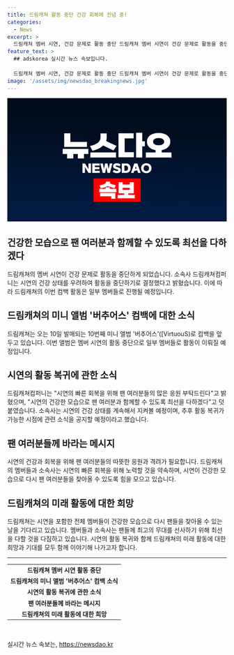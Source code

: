 ```yaml
---
title: 드림캐쳐 활동 중단 건강 회복에 전념 중!
categories:
  - News
excerpt: >
  드림캐쳐 멤버 시연, 건강 문제로 활동 중단 드림캐쳐 멤버 시연이 건강 문제로 활동을 중단한다고 밝혀졌다. 소속사는 시연의 건강을 최우선으로 여기며 활동을 중단하게 된 결정을 내렸다고 밝혔고, 이에 따라 드림캐쳐의 이번 컴백 활동은 6명의 멤버로 진행될 예정이다. 시연의 빠른 회복을 위해 팬 여러분의 많은 응원을 부탁하며, 활동 복귀가 가능한 시점이 되면 안내해 드리겠다고 전했다.
feature_text: >
  ## adskorea 실시간 뉴스 속보입니다.

  드림캐쳐 멤버 시연, 건강 문제로 활동 중단 드림캐쳐 멤버 시연이 건강 문제로 활동을 중단한다고 밝혀졌다. 소속사는 시연의 건강을 최우선으로 여기며 활동을 중단하게 된 결정을 내렸다고 밝혔고, 이에 따라 드림캐쳐의 이번 컴백 활동은 6명의 멤버로 진행될 예정이다. 시연의 빠른 회복을 위해 팬 여러분의 많은 응원을 부탁하며, 활동 복귀가 가능한 시점이 되면 안내해 드리겠다고 전했다.
image: '/assets/img/newsdao_breakingnews.jpg'
---
```


<p><img src="/assets/img/newsdao_breakingnews.jpg" alt="adskorea 속보" /></p>

<h2 data-ke-size="size26">건강한 모습으로 팬 여러분과 함께할 수 있도록 최선을 다하겠다</h2>

<p data-ke-size="size16">드림캐쳐의 멤버 시연이 건강 문제로 활동을 중단하게 되었습니다. 소속사 드림캐쳐컴퍼니는 시연의 건강 상태를 우려하여 활동을 중단하기로 결정했다고 밝혔습니다. 이에 따라 드림캐쳐의 이번 컴백 활동은 일부 멤버들로 진행될 예정입니다.</p>

<h2 data-ke-size="size26">드림캐쳐의 미니 앨범 '버추어스' 컴백에 대한 소식</h2>

<p data-ke-size="size16">드림캐쳐는 오는 10일 발매되는 10번째 미니 앨범 '버추어스'([VirtuouS)로 컴백을 앞두고 있습니다. 이번 앨범은 멤버 시연의 활동 중단으로 일부 멤버들로 활동이 이뤄질 예정입니다.</p>

<h2 data-ke-size="size26">시연의 활동 복귀에 관한 소식</h2>

<p data-ke-size="size16">드림캐쳐컴퍼니는 "시연의 빠른 회복을 위해 팬 여러분들의 많은 응원 부탁드린다"고 밝혔으며, "시연의 건강한 모습으로 팬 여러분과 함께할 수 있도록 최선을 다하겠다"고 덧붙였습니다. 소속사는 시연의 건강 상태를 계속해서 지켜볼 예정이며, 추후 활동 복귀가 가능한 시점에 관련 소식을 공지할 예정이라고 했습니다.</p>

<h2 data-ke-size="size26">팬 여러분들께 바라는 메시지</h2>

<p data-ke-size="size16">시연의 건강과 회복을 위해 팬 여러분들의 따뜻한 응원과 격려가 필요합니다. 드림캐쳐의 멤버들과 소속사는 시연의 빠른 회복을 위해 노력할 것을 약속하며, 시연이 건강한 모습으로 다시 팬 여러분들을 찾아올 수 있도록 힘을 모으고 있습니다.</p>

<h2 data-ke-size="size26">드림캐쳐의 미래 활동에 대한 희망</h2>

<p data-ke-size="size16">드림캐쳐는 시연을 포함한 전체 멤버들이 건강한 모습으로 다시 팬들을 찾아올 수 있는 날을 기다리고 있습니다. 멤버들과 소속사는 팬들께 최고의 무대를 선사하기 위해 최선을 다할 것을 다짐하고 있습니다. 시연의 활동 복귀와 함께 드림캐쳐의 미래 활동에 대한 희망과 기대를 모두 함께 이야기해 나가고자 합니다.</p>

<hr>

<table>
  <tbody>
    <tr>
      <td style="text-align: center; height: 17px;"><b>드림캐쳐 멤버 시연 활동 중단</b></td>
    </tr>
    <tr>
      <td style="text-align: center; height: 17px;"><b>드림캐쳐의 미니 앨범 '버추어스' 컴백 소식</b></td>
    </tr>
    <tr>
      <td style="text-align: center; height: 17px;"><b>시연의 활동 복귀에 관한 소식</b></td>
    </tr>
    <tr>
      <td style="text-align: center; height: 17px;"><b>팬 여러분들께 바라는 메시지</b></td>
    </tr>
    <tr>
      <td style="text-align: center; height: 17px;"><b>드림캐쳐의 미래 활동에 대한 희망</b></td>
    </tr>
  </tbody>
</table>

<p data-ke-size="size16">&nbsp;</p>
실시간 뉴스 속보는, <a href="https://newsdao.kr" rel="dofollow">https://newsdao.kr</a>


